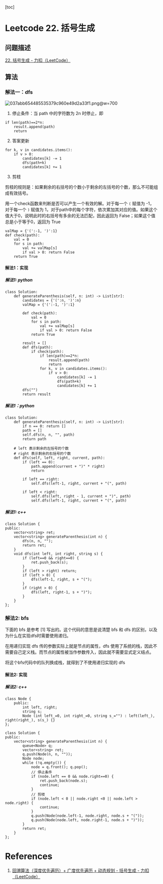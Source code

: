 [toc]

# Leetcode 22. 括号生成

## 问题描述

[22. 括号生成 - 力扣（LeetCode）](https://leetcode-cn.com/problems/generate-parentheses/)

## 算法

### 解法一：dfs

![037abb654485535379c960e49d2a33f1.png](evernotecid://8E200321-31A9-427B-BECA-CC44235980BC/appyinxiangcom/22483756/ENResource/p12555)@w=700

1. 停止条件：当 path 中的字符数为 2n 时停止，即

```
if len(path)==2*n:
    result.append(path)
    return 
```

2. 答案更新

```
for k, v in candidates.items():
    if v > 0:
        candidates[k] -= 1
        dfs(path+k)
        candidates[k] += 1
```

3. 剪枝

剪枝的规则是：如果剩余的右括号的个数小于剩余的左括号的个数，那么不可能组成有效括号。

用一个check函数来判断是否可以产生一个有效的解。对于每一个 `(` 赋值为 -1， 对于每一个 `)` 赋值为 1，对于path中的每个字符，依次累加其对应的值。如果这个值大于0，说明此时的右括号有多余的无法匹配，因此返回为 False；如果这个值总是小于等于0，返回为 True

```
valMap = {'(':-1, ')':1}
def check(path):
    val = 0
    for s in path:
        val += valMap[s]
        if val > 0: return False
    return True
```

#### 解法1：实现

##### 解法1: python

```
class Solution:
    def generateParenthesis(self, n: int) -> List[str]:
        candidates = {'(':n, ')':n}
        valMap = {'(':-1, ')':1}
        
        def check(path):
            val = 0
            for s in path:
                val += valMap[s]
                if val > 0: return False
            return True

        result = []
        def dfs(path):
            if check(path):
                if len(path)==2*n:
                    result.append(path)
                    return 
                for k, v in candidates.items():
                    if v > 0:
                        candidates[k] -= 1
                        dfs(path+k)
                        candidates[k] += 1
        dfs("")
        return result
```

##### 解法1：python

```
class Solution:
    def generateParenthesis(self, n: int) -> List[str]:
        if n == 0: return []
        path = []
        self.dfs(n, n, "", path)
        return path

    # left 表示剩余的左括号的个数
    # right 表示剩余的右括号的个数
    def dfs(self, left, right, current, path):
        if (left == 0):
            path.append(current + ")" * right)
            return

        if left == right:
            self.dfs(left-1, right, current + "(", path)

        if left < right:
            self.dfs(left, right - 1, current + ")", path)
            self.dfs(left-1, right, current + "(", path)
```

##### 解法1: c++

```
class Solution {
public:
    vector<string> ret;
    vector<string> generateParenthesis(int n) {
        dfs(n, n, "");
        return ret;
    }
    void dfs(int left, int right, string s) {
        if (left==0 && right==0) {
            ret.push_back(s);
        }
        if (left > right) return;
        if (left > 0) {
            dfs(left-1, right, s + "(");
        }
        if (right > 0) {
            dfs(left, right-1, s + ")");
        }
    }
};
```


### 解法2: bfs

下面的 bfs 是参考 [1] 写出的。这个代码的意思是说清楚 bfs 和 dfs 的区别，以及为什么在实现dfs时需要使用递归。

在用递归实现 dfs 传的参数实际上就是节点的属性，dfs 使用了系统的栈，因此不需要自己定义栈。而节点的属性被当作参数传入，因此就不需要显式定义结点。

将这个bfs代码中的队列换成栈，就得到了不使用递归实现的 dfs

#### 解法2: 实现

##### 解法2: c++

```
class Node {
    public:
        int left, right;
        string s;
        Node (int left_=0, int right_=0, string s_="") : left(left_), right(right_), s(s_) {}
};

class Solution {
public:
    vector<string> generateParenthesis(int n) {
        queue<Node> q;
        vector<string> ret;
        q.push(Node(n, n, ""));
        Node node;
        while (!q.empty()) {
            node = q.front(); q.pop();
            // 停止条件
            if (node.left == 0 && node.right==0) {
                ret.push_back(node.s);
                continue;
            }
            // 剪枝
            if (node.left < 0 || node.right <0 || node.left > node.right) {
                continue;
            }
            q.push(Node(node.left-1, node.right, node.s + "("));
            q.push(Node(node.left, node.right-1, node.s + ")"));
        }
        return ret;
    }
};
```

# References
1. [回溯算法（深度优先遍历）+ 广度优先遍历 + 动态规划 - 括号生成 - 力扣（LeetCode）](https://leetcode-cn.com/problems/generate-parentheses/solution/hui-su-suan-fa-by-liweiwei1419/)